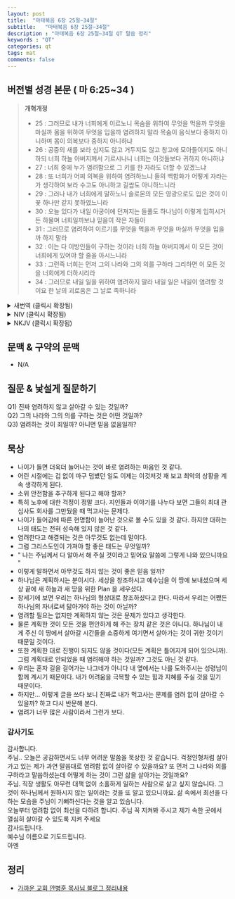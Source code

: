 ```yaml
---
layout: post
title:  "마태복음 6장 25절~34절"
subtitle:   "마태복음 6장 25절~34절"
description : "마태복음 6장 25절~34절 QT 말씀 정리"
keywords : "QT"
categories: qt
tags: mat
comments: false
---
```


## 버전별 성경 본문 ( 마 6:25~34 )

> **개혁개정**
>* 25 : 그러므로 내가 너희에게 이르노니 목숨을 위하여 무엇을 먹을까 무엇을 마실까 몸을 위하여 무엇을 입을까 염려하지 말라 목숨이 음식보다 중하지 아니하며 몸이 의복보다 중하지 아니하냐
>* 26 : 공중의 새를 보라 심지도 않고 거두지도 않고 창고에 모아들이지도 아니하되 너희 하늘 아버지께서 기르시나니 너희는 이것들보다 귀하지 아니하냐
>* 27 : 너희 중에 누가 염려함으로 그 키를 한 자라도 더할 수 있겠느냐
>* 28 : 또 너희가 어찌 의복을 위하여 염려하느냐 들의 백합화가 어떻게 자라는가 생각하여 보라 수고도 아니하고 길쌈도 아니하느니라
>* 29 : 그러나 내가 너희에게 말하노니 솔로몬의 모든 영광으로도 입은 것이 이 꽃 하나만 같지 못하였느니라
>* 30 : 오늘 있다가 내일 아궁이에 던져지는 들풀도 하나님이 이렇게 입히시거든 하물며 너희일까보냐 믿음이 작은 자들아
>* 31 : 그러므로 염려하여 이르기를 무엇을 먹을까 무엇을 마실까 무엇을 입을까 하지 말라
>* 32 : 이는 다 이방인들이 구하는 것이라 너희 하늘 아버지께서 이 모든 것이 너희에게 있어야 할 줄을 아시느니라
>* 33 : 그런즉 너희는 먼저 그의 나라와 그의 의를 구하라 그리하면 이 모든 것을 너희에게 더하시리라
>* 34 : 그러므로 내일 일을 위하여 염려하지 말라 내일 일은 내일이 염려할 것이요 한 날의 괴로움은 그 날로 족하니라

<details>
<summary> 새번역 (클릭시 확장됨)</summary>
<div markdown="1">

>* 25 : "그러므로 내가 너희에게 말한다. 목숨을 부지하려고 무엇을 먹을까 또는 무엇을 마실까 걱정하지 말고, 몸을 감싸려고 무엇을 입을까 걱정하지 말아라. 목숨이 음식보다 소중하지 아니하냐? 몸이 옷보다 소중하지 아니하냐?
>* 26 : 공중의 새를 보아라. 씨를 뿌리지도 않고, 거두지도 않고, 곳간에 모아들이지도 않으나, 너희의 하늘 아버지께서 그것들을 먹이신다. 너희는 새보다 귀하지 아니하냐?
>* 27 : 너희 가운데서 누가, 걱정을 해서, 자기 수명을 한 순간인들 늘일 수 있느냐?
>* 28 : 어찌하여 너희는 옷 걱정을 하느냐? 들의 백합화가 어떻게 자라는가 살펴보아라. 수고도 하지 않고, 길쌈도 하지 않는다.
>* 29 : 그러나 내가 너희에게 말한다. 온갖 영화로 차려 입은 솔로몬도 이 꽃 하나와 같이 잘 입지는 못하였다.
>* 30 : 오늘 있다가 내일 아궁이에 들어갈 들풀도 하나님께서 이와 같이 입히시거든, 하물며 너희들을 입히시지 않겠느냐? 믿음이 적은 사람들아!
>* 31 : 그러므로 무엇을 먹을까, 무엇을 마실까, 무엇을 입을까, 하고 걱정하지 말아라.
>* 32 : 이 모든 것은 모두 이방사람들이 구하는 것이요, 너희의 하늘 아버지께서는, 이 모든 것이 너희에게 필요하다는 것을 아신다.
>* 33 : 너희는 먼저 하나님의 나라와 하나님의 의를 구하여라. 그리하면 이 모든 것을 너희에게 더하여 주실 것이다.
>* 34 : 그러므로 내일 일을 걱정하지 말아라. 내일 걱정은 내일이 맡아서 할 것이다. 한 날의 괴로움은 그 날에 겪는 것으로 족하다."
</div>
</details>

<details>
<summary> NIV (클릭시 확장됨)</summary>
<div markdown="1">

>* 25 : “Therefore I tell you, do not worry about your life, what you will eat or drink; or about your body, what you will wear. Is not life more than food, and the body more than clothes?
>* 26 : Look at the birds of the air; they do not sow or reap or store away in barns, and yet your heavenly Father feeds them. Are you not much more valuable than they?
>* 27 : Can any one of you by worrying add a single hour to your life ?
>* 28 : “And why do you worry about clothes? See how the flowers of the field grow. They do not labor or spin.
>* 29 : Yet I tell you that not even Solomon in all his splendor was dressed like one of these.
>* 30 : If that is how God clothes the grass of the field, which is here today and tomorrow is thrown into the fire, will he not much more clothe you—you of little faith?
>* 31 : So do not worry, saying, ‘What shall we eat?’ or ‘What shall we drink?’ or ‘What shall we wear?’
>* 32 : For the pagans run after all these things, and your heavenly Father knows that you need them.
>* 33 : But seek first his kingdom and his righteousness, and all these things will be given to you as well.
>* 34 : Therefore do not worry about tomorrow, for tomorrow will worry about itself. Each day has enough trouble of its own.
</div>
</details>

<details>
<summary> NKJV (클릭시 확장됨)</summary>
<div markdown="1">

>* 25 : “Therefore I say to you, do not worry about your life, what you will eat or what you will drink; nor about your body, what you will put on. Is not life more than food and the body more than clothing?
>* 26 : Look at the birds of the air, for they neither sow nor reap nor gather into barns; yet your heavenly Father feeds them. Are you not of more value than they?
>* 27 : Which of you by worrying can add one cubit to his stature?
>* 28 : “So why do you worry about clothing? Consider the lilies of the field, how they grow: they neither toil nor spin;
>* 29 : and yet I say to you that even Solomon in all his glory was not arrayed like one of these.
>* 30 : Now if God so clothes the grass of the field, which today is, and tomorrow is thrown into the oven, will He not much more clothe you, O you of little faith?
>* 31 : “Therefore do not worry, saying, ‘What shall we eat?’ or ‘What shall we drink?’ or ‘What shall we wear?’
>* 32 : For after all these things the Gentiles seek. For your heavenly Father knows that you need all these things.
>* 33 : But seek first the kingdom of God and His righteousness, and all these things shall be added to you.
>* 34 : Therefore do not worry about tomorrow, for tomorrow will worry about its own things. Sufficient for the day is its own trouble.
</div>
</details>

## 문맥 & 구약의 문맥 

* N/A

## 질문 & 낯설게 질문하기

Q1) 진짜 염려하지 않고 살아갈 수 있는 것일까?  
Q2) 그의 나라와 그의 의를 구하는 것은 어떤 것일까?  
Q3) 염려하는 것이 죄일까? 아니면 믿음 없음일까?  

## 묵상
 
* 나이가 들면 더욱더 늘어나는 것이 바로 염려하는 마음인 것 같다.  
* 어린 시절에는 겁 없이 마구 덤볐던 일도 이제는 이것저것 재 보고 최악의 상황을 계속 생각하게 된다.
* 소위 안전함을 추구하게 된다고 해야 할까? 
* 특히 노후에 대한 걱정이 정말 크다. 지인들과 이야기를 나누다 보면 그들의 최대 관심사도 회사를 그만뒀을 때 먹고사는 문제다. 
* 나이가 들어감에 따른 현명함이 늘어난 것으로 볼 수도 있을 것 같다. 하지만 대하는 나의 태도는 전혀 성숙해 있지 않은 것 같다.
* 염려한다고 해결되는 것은 아무것도 없는데 말이다.
* 그럼 그리스도인이 가져야 할 좋은 태도는 무엇일까?
* " 나는 주님께서 다 알아서 해 주실 것이라고 믿어요 말씀에 그렇게 나와 있으니까요 "
* 이렇게 말하면서 아무것도 하지 않는 것이 좋은 믿음 일까?
* 하나님은 계획하시는 분이시다. 세상을 창조하시고 예수님을 이 땅에 보내셨으며 세상 끝에 새 하늘과 새 땅을 위한 Plan 을 세우셨다.
* 창세기에 보면 우리는 하나님의 형상대로 창조하셨다고 한다. 따라서 우리는 어쨌든 하나님의 자녀로써 닮아가야 하는 것이 아닐까?
* 염려할 필요는 없지만 계획하지 않는 것은 문제가 있다고 생각한다. 
* 물론 계획한 것이 모든 것을 편안하게 해 주는 장치 같은 것은 아니다. 하나님이 내게 주신 이 땅에서 살아갈 시간들을 소중하게 여기면서 살아가는 것이 귀한 것이기 때문일 것이다.
* 또한 계획한 대로 진행이 되지도 않을 것이다(모든 계획은 틀어지게 되어 있으니까). 그럼 계획대로 안되었을 때 염려해야 하는 것일까? 그것도 아닌 것 같다. 
* 우리는 혼자 길을 걸어가는 나그네가 아니다 내 옆에서는 나를 도와주시는 성령님이 함께 계시기 때문이다. 내가 어려움을 극복할 수 있는 힘과 지혜를 주실 것을 믿기 때문이다.
* 하지만... 이렇게 글을 쓰다 보니 진짜로 내가 먹고사는 문제를 염려 없이 살아갈 수 있을까? 하고 다시 반문해 본다.
* 염려가 너무 많은 사람이라서 그런가 보다.

### 감사기도

감사합니다.  
주님.. 오늘은 공감하면서도 너무 어려운 말씀을 묵상한 것 같습니다.  걱정인형처럼 살아가고 있는 제가 과연 말씀대로 염려함 없이 살아갈 수 있을까요?  또 먼저 그 나라와 의를 구하라고 말씀하셨는데 어떻게 하는 것이 그런 삶을 살아가는 것일까요?  
주님. 직장 생활도 아무런 대책 없이 소홀하게 일하는 사람으로 살고 싶지 않습니다. 그것이 하나님께서 원하시지 않는 일이라는 것을 또 알고 있으니까요. 삶 속에서 최선을 다하는 모습을 주님이 기뻐하신다는 것을 알고 있습니다.  
오늘부터 염려함 없이 최선을 다하려 합니다. 주님 꼭 지켜봐 주시고 제가 속한 곳에서 열심히 살아갈 수 있도록 지켜 주세요  
감사드립니다.  
예수님 이름으로 기도드립니다.   
아멘  

## 정리
* [가까운 교회 안병훈 목사님 블로그 정리내용](https://blog.naver.com/tolerance2018)


